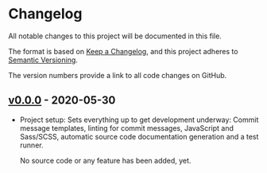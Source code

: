 # Changelog

All notable changes to this project will be documented in this file.

The format is based on [Keep a Changelog](https://keepachangelog.com/en/1.0.0/),
and this project adheres to [Semantic Versioning](https://semver.org/spec/v2.0.0.html).

The version numbers provide a link to all code changes on GitHub.


## [v0.0.0] - 2020-05-30

* Project setup: Sets everything up to get development underway: Commit message
  templates, linting for commit messages, JavaScript and Sass/SCSS, automatic
  source code documentation generation and a test runner.

  No source code or any feature has been added, yet.


[//]: # "References"

[v0.0.0]: https://github.com/stefankolb/baseset/compare/397f26fbc2a648d9f327a7862e1b094735ff9c17...v0.0.0
